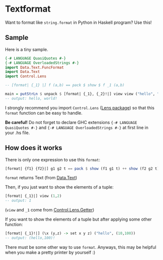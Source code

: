 Textformat
======================

Want to format like `string.format` in Python in Haskell program? Use this!

Sample
-----------------
Here is a tiny sample.

```haskell
{-# LANGUAGE QuasiQuotes #-}
{-# LANGUAGE OverloadedStrings #-}
import Data.Text.FuncFormat
import Data.Text
import Control.Lens

-- [format| {_1} |] f (a,b) == pack $ show $ f _1 (a,b)

main = putStrLn $ unpack $ [format| {_1}, {_2}!|] view view ("hello", "world")
-- output: hello, world!
```

I strongly recommend you import `Control.Lens` ([Lens package](http://hackage.haskell.org/package/lens )) so that this `format` function can be easy to handle.

**Be careful!**
Do not forget to declare GHC extensions `{-# LANGUAGE QuasiQuotes #-}` and `{-# LANGUAGE OverloadedStrings #-}` at first line in your .hs file.

How does it works
-----------------
There is only one expression to use this `format`:  
```haskell
[format| {f1} {f2}|] g1 g2 t == pack $ show (f1 g1 t) ++ show (f2 g2 t)
```
`format` returns Text (from [Data.Text](http://hackage.haskell.org/package/text))

Then, if you just want to show the elements of a tuple:  
```haskell
[format| {_1}|] view (1,2)
-- output: 1
```  
(`view` and `_1` come from [Control.Lens.Getter](http://hackage.haskell.org/packages/archive/lens/3.8.5/doc/html/Control-Lens-Getter.html ))

If you want to show the elements of a tuple but after applying some other function:  
```haskell
[format| {_1}!|] (\x (y,z) -> set x y z) ("hello", (10,100))
-- output: (hello,100)!
```

There must be some other way to use `format`. Anyways, this may be helpful when you make a pretty printer by yourself :)

